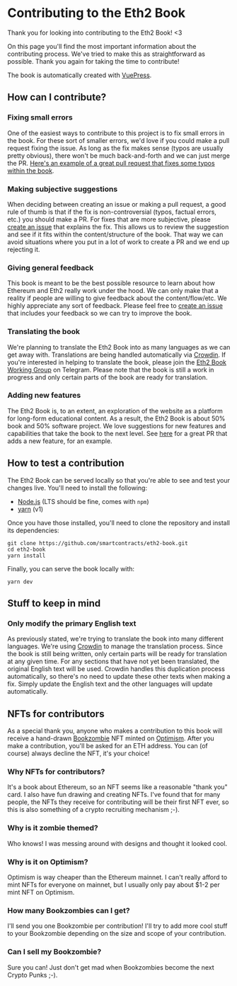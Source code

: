 # Contributing to the Eth2 Book

Thank you for looking into contributing to the Eth2 Book! <3

On this page you'll find the most important information about the contributing process. We've tried to make this as straightforward as possible. Thank you again for taking the time to contribute!

The book is automatically created with [VuePress](https://vuepress.vuejs.org/).

## How can I contribute?

### Fixing small errors

One of the easiest ways to contribute to this project is to fix small errors in the book. For these sort of smaller errors, we'd love if you could make a pull request fixing the issue. As long as the fix makes sense (typos are usually pretty obvious), there won't be much back-and-forth and we can just merge the PR. [Here's an example of a great pull request that fixes some typos within the book](https://github.com/smartcontracts/eth2-book/pull/15).

### Making subjective suggestions

When deciding between creating an issue or making a pull request, a good rule of thumb is that if the fix is non-controversial (typos, factual errors, etc.) you should make a PR. For fixes that are more subjective, please [create an issue](https://github.com/smartcontracts/eth2-book/issue) that explains the fix. This allows us to review the suggestion and see if it fits within the content/structure of the book. That way we can avoid situations where you put in a lot of work to create a PR and we end up rejecting it.

### Giving general feedback

This book is meant to be the best possible resource to learn about how Ethereum and Eth2 really work under the hood. We can only make that a reality if people are willing to give feedback about the content/flow/etc. We highly appreciate any sort of feedback. Please feel free to [create an issue](https://github.com/smartcontracts/eth2-book/issue) that includes your feedback so we can try to improve the book.

### Translating the book

We're planning to translate the Eth2 Book into as many languages as we can get away with. Translations are being handled automatically via [Crowdin](https://crowdin.com/). If you're interested in helping to translate the book, please join the [Eth2 Book Working Group](https://t.me/+QdbYrQtP0zE3ZDVh) on Telegram. Please note that the book is still a work in progress and only certain parts of the book are ready for translation.

### Adding new features

The Eth2 Book is, to an extent, an exploration of the website as a platform for long-form educational content. As a result, the Eth2 Book is about 50% book and 50% software project. We love suggestions for new features and capabilities that take the book to the next level. See [here](https://github.com/smartcontracts/eth2-book/pull/7) for a great PR that adds a new feature, for an example.

## How to test a contribution

The Eth2 Book can be served locally so that you're able to see and test your changes live. You'll need to install the following:

- [Node.js](https://nodejs.org/en/) (LTS should be fine, comes with `npm`)
- [yarn](https://classic.yarnpkg.com/en/docs/install) (v1)

Once you have those installed, you'll need to clone the repository and install its dependencies:

```
git clone https://github.com/smartcontracts/eth2-book.git
cd eth2-book
yarn install
```

Finally, you can serve the book locally with:

```
yarn dev
```

## Stuff to keep in mind

### Only modify the primary English text

As previously stated, we're trying to translate the book into many different languages. We're using [Crowdin](https://crowdin.com/) to manage the translation process. Since the book is still being written, only certain parts will be ready for translation at any given time. For any sections that have not yet been translated, the original English text will be used. Crowdin handles this duplication process automatically, so there's no need to update these other texts when making a fix. Simply update the English text and the other languages will update automatically.

## NFTs for contributors

As a special thank you, anyone who makes a contribution to this book will receive a hand-drawn [Bookzombie](https://quixotic.io/collection/bookzombies) NFT minted on [Optimism](https://optimism.io). After you make a contribution, you'll be asked for an ETH address. You can (of course) always decline the NFT, it's your choice!

### Why NFTs for contributors?

It's a book about Ethereum, so an NFT seems like a reasonable "thank you" card. I also have fun drawing and creating NFTs. I've found that for many people, the NFTs they receive for contributing will be their first NFT ever, so this is also something of a crypto recruiting mechanism ;-).

### Why is it zombie themed?

Who knows! I was messing around with designs and thought it looked cool.

### Why is it on Optimism?

Optimism is way cheaper than the Ethereum mainnet. I can't really afford to mint NFTs for everyone on mainnet, but I usually only pay about $1-2 per mint NFT on Optimism.

### How many Bookzombies can I get?

I'll send you one Bookzombie per contribution! I'll try to add more cool stuff to your Bookzombie depending on the size and scope of your contribution.

### Can I sell my Bookzombie?

Sure you can! Just don't get mad when Bookzombies become the next Crypto Punks ;-).
